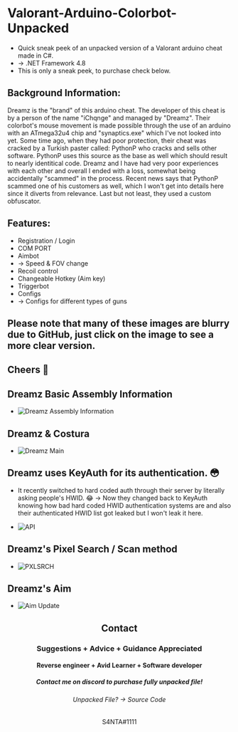 # Valorant-Arduino-Colorbot-Unpacked
- Quick sneak peek of an unpacked version of a Valorant arduino cheat made in C#.
- -> .NET Framework 4.8
- This is only a sneak peek, to purchase check below.

## Background Information:
Dreamz is the "brand" of this arduino cheat. The developer of this cheat is by a person of the name "iChqnge" and managed by "Dreamz". Their colorbot's mouse movement is made possible through the use of an arduino with an ATmega32u4 chip and "synaptics.exe" which I've not looked into yet. Some time ago, when they had poor protection, their cheat was cracked by a Turkish paster called: PythonP who cracks and sells other software. PythonP uses this source as the base as well which should result to nearly identitical code. Dreamz and I have had very poor experiences with each other and overall I ended with a loss, somewhat being accidentally "scammed" in the process. Recent news says that PythonP scammed one of his customers as well, which I won't get into details here since it diverts from relevance. Last but not least, they used a custom obfuscator.


## Features:
- Registration / Login
- COM PORT
- Aimbot
-  -> Speed & FOV change
- Recoil control
- Changeable Hotkey (Aim key)
- Triggerbot
- Configs
-  -> Configs for different types of guns

## Please note that many of these images are blurry due to GitHub, just click on the image to see a more clear version.
## Cheers :beers:
## Dreamz Basic Assembly Information
- ![Dreamz Assembly Information](https://user-images.githubusercontent.com/104591599/166617245-518e5dda-d85c-4532-97c3-88323e4746a0.png)

## Dreamz & Costura
- ![Dreamz Main](https://user-images.githubusercontent.com/104591599/166617286-cff95fb8-f28b-4658-a964-359cce6f2445.png)

## Dreamz uses KeyAuth for its authentication. :flushed:
- It recently switched to hard coded auth through their server by literally asking people's HWID. :joy: -> Now they changed back to KeyAuth knowing how bad hard coded HWID authentication systems are and also their authenticated HWID list got leaked but I won't leak it here.

- ![API](https://user-images.githubusercontent.com/104591599/166617327-4e39db33-66bb-4128-9416-81f3f22a366d.png)

## Dreamz's Pixel Search / Scan method
- ![PXLSRCH](https://user-images.githubusercontent.com/104591599/166619271-3076d988-c920-4145-b9eb-8d800e4e2230.png)

## Dreamz's Aim
- ![Aim Update](https://user-images.githubusercontent.com/104591599/166617445-4ff129a9-91a0-48e4-ba53-6bff0394fff6.png)

<h2 align="center">Contact</h2>
<h3 align="center">Suggestions + Advice + Guidance Appreciated </h3>
<h4 align="center">Reverse engineer + Avid Learner + Software developer</h4>
<h5 align="center">Contact me on discord to purchase fully unpacked file!</h5>
<h6 align="center">Unpacked File? -> Source Code</h6>
<p align="center">S4NTA#1111</p>

